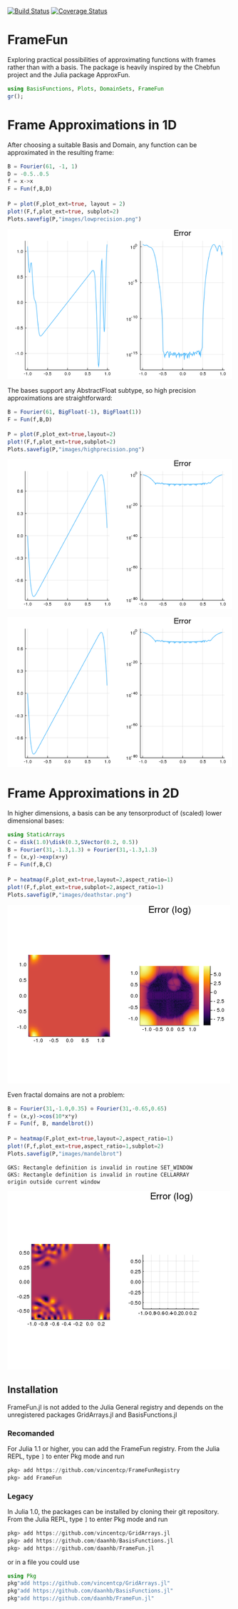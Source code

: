 
[![Build Status](https://travis-ci.org/daanhb/FrameFun.jl.svg?branch=master)](https://travis-ci.org/daanhb/FrameFun.jl)
[![Coverage Status](https://coveralls.io/repos/github/daanhb/FrameFun.jl/badge.svg)](https://coveralls.io/github/daanhb/FrameFun.jl)

FrameFun
========

Exploring practical possibilities of approximating functions with frames rather than with a basis. The package is heavily inspired by the Chebfun project and the Julia package ApproxFun.


```julia
using BasisFunctions, Plots, DomainSets, FrameFun
gr();
```

# Frame Approximations in 1D

After choosing a suitable Basis and Domain, any function can be approximated in the resulting frame:


```julia
B = Fourier(61, -1, 1)
D = -0.5..0.5
f = x->x
F = Fun(f,B,D)

P = plot(F,plot_ext=true, layout = 2)
plot!(F,f,plot_ext=true, subplot=2)
Plots.savefig(P,"images/lowprecision.png")
```

![](images/lowprecision.png)

The bases support any AbstractFloat subtype, so high precision approximations are straightforward:



```julia
B = Fourier(61, BigFloat(-1), BigFloat(1))
F = Fun(f,B,D)

P = plot(F,plot_ext=true,layout=2)
plot!(F,f,plot_ext=true,subplot=2)
Plots.savefig(P,"images/highprecision.png")
```

![](images/highprecision.png)

![](images/highprecision.png)

# Frame Approximations in 2D

In higher dimensions, a basis can be any tensorproduct of (scaled) lower dimensional bases:


```julia
using StaticArrays
C = disk(1.0)\disk(0.3,SVector(0.2, 0.5))
B = Fourier(31,-1.3,1.3) ⊗ Fourier(31,-1.3,1.3)
f = (x,y)->exp(x+y)
F = Fun(f,B,C)

P = heatmap(F,plot_ext=true,layout=2,aspect_ratio=1)
plot!(F,f,plot_ext=true,subplot=2,aspect_ratio=1)
Plots.savefig(P,"images/deathstar.png")
```

![](images/deathstar.png)

Even fractal domains are not a problem:


```julia
B = Fourier(31,-1.0,0.35) ⊗ Fourier(31,-0.65,0.65)
f = (x,y)->cos(10*x*y)
F = Fun(f, B, mandelbrot())

P = heatmap(F,plot_ext=true,layout=2,aspect_ratio=1)
plot!(F,f,plot_ext=true,aspect_ratio=1,subplot=2)
Plots.savefig(P,"images/mandelbrot")
```

    GKS: Rectangle definition is invalid in routine SET_WINDOW
    GKS: Rectangle definition is invalid in routine CELLARRAY
    origin outside current window


![](images/mandelbrot.png)


## Installation

FrameFun.jl is not added to the Julia General registry and depends on the unregistered packages GridArrays.jl and BasisFunctions.jl

### Recomanded
For Julia 1.1 or higher, you can add the FrameFun registry.
From the Julia REPL, type `]` to enter Pkg mode and run

```julia
pkg> add https://github.com/vincentcp/FrameFunRegistry
pkg> add FrameFun
```

### Legacy
In Julia 1.0, the packages can be installed by cloning their git repository. From the Julia REPL, type `]` to enter Pkg mode and run

```julia
pkg> add https://github.com/vincentcp/GridArrays.jl
pkg> add https://github.com/daanhb/BasisFunctions.jl
pkg> add https://github.com/daanhb/FrameFun.jl
```

or in a file you could use

```julia
using Pkg
pkg"add https://github.com/vincentcp/GridArrays.jl"
pkg"add https://github.com/daanhb/BasisFunctions.jl"
pkg"add https://github.com/daanhb/FrameFun.jl"
```
